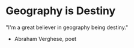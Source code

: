 # Geography is Destiny

"I'm a great believer in geography being destiny."
  - Abraham Verghese, poet

